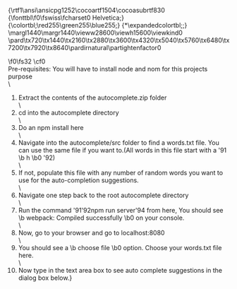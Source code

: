 {\rtf1\ansi\ansicpg1252\cocoartf1504\cocoasubrtf830
{\fonttbl\f0\fswiss\fcharset0 Helvetica;}
{\colortbl;\red255\green255\blue255;}
{\*\expandedcolortbl;;}
\margl1440\margr1440\vieww28600\viewh15600\viewkind0
\pard\tx720\tx1440\tx2160\tx2880\tx3600\tx4320\tx5040\tx5760\tx6480\tx7200\tx7920\tx8640\pardirnatural\partightenfactor0

\f0\fs32 \cf0 \
Pre-requisites: You will have to install node and nom for this projects purpose\
\
1) Extract the contents of the autocomplete.zip folder\
\
2) cd into the autocomplete directory\
\
3) Do an npm install here\
\
4) Navigate into the autocomplete/src folder to find a words.txt file. You can use the same file if you want to.(All words in this file start with a \'91
\b h
\b0 \'92)\
\
5) If not, populate this file with any number of random words you want to use for the auto-completion suggestions. \
\
6) Navigate one step back to the root autocomplete directory\
\
7) Run the command \'91\'92npm run server\'94 from here, You should see 
\b webpack: Compiled successfully 
\b0 on your console.\
\
8) Now, go to your browser and go to localhost:8080\
\
9) You should see a 
\b choose file
\b0  option. Choose your words.txt file here.\
\
10) Now type in the text area box to see auto complete suggestions in the dialog box below.}
